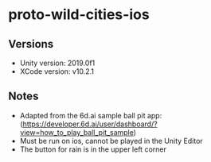# proto-wild-cities-ios

## Versions
* Unity version: 2019.0f1
* XCode version: v10.2.1

## Notes

* Adapted from the 6d.ai sample ball pit app: (https://developer.6d.ai/user/dashboard/?view=how_to_play_ball_pit_sample)
* Must be run on ios, cannot be played in the Unity Editor
* The button for rain is in the upper left corner


